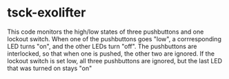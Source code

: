 # tsck-exolifter
This code monitors the high/low states of three pushbuttons and one lockout switch.  When one of the pushbuttons goes "low", a corrresponding LED turns "on", and the other LEDs turn "off".  The pushbuttons are interlocked, so that when one is pushed, the other two are ignored.  If the lockout switch is set low, all three pushbuttons are ignored, but the last LED that was turned on stays "on"

